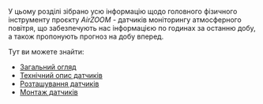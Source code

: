 ﻿У цьому розділі зібрано усю інформацію щодо головного фізичного інструменту проєкту *AirZOOM* - датчиків моніторингу атмосферного повітря, що забезпечують нас інформацією по годинах за останню добу, а також пропонують прогноз на добу вперед. 

Тут ви можете знайти:

  - [Загальний огляд](general_description.md)
  - [Технічний опис датчиків](sensor_detail.md)
  - [Розташування датчиків](location.md)
  - [Монтаж датчиків](sensor_install.md)
